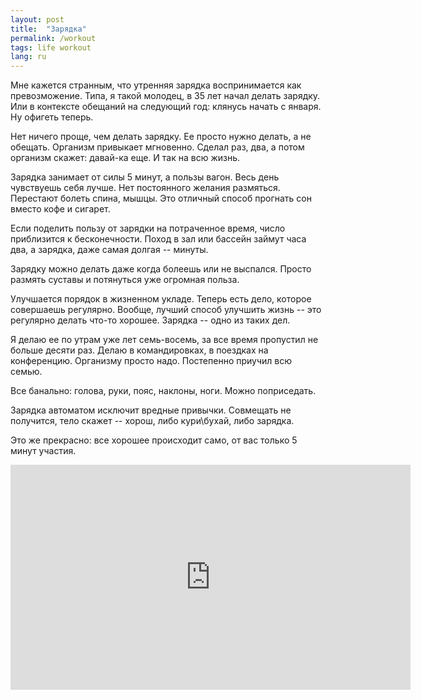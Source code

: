 ```yaml
---
layout: post
title:  "Зарядка"
permalink: /workout
tags: life workout
lang: ru
---
```


Мне кажется странным, что утренняя зарядка воспринимается как
превозможение. Типа, я такой молодец, в 35 лет начал делать зарядку. Или в
контексте обещаний на следующий год: клянусь начать с января. Ну офигеть теперь.

Нет ничего проще, чем делать зарядку. Ее просто нужно делать, а не
обещать. Организм привыкает мгновенно. Сделал раз, два, а потом организм скажет:
давай-ка еще. И так на всю жизнь.

Зарядка занимает от силы 5 минут, а пользы вагон. Весь день чувствуешь себя
лучше. Нет постоянного желания размяться. Перестают болеть спина, мышцы. Это
отличный способ прогнать сон вместо кофе и сигарет.

Если поделить пользу от зарядки на потраченное время, число приблизится к
бесконечности. Поход в зал или бассейн займут часа два, а зарядка, даже самая
долгая -- минуты.

Зарядку можно делать даже когда болеешь или не выспался. Просто размять суставы
и потянуться уже огромная польза.

Улучшается порядок в жизненном укладе. Теперь есть дело, которое совершаешь
регулярно. Вообще, лучший способ улучшить жизнь -- это регулярно делать что-то
хорошее. Зарядка -- одно из таких дел.

Я делаю ее по утрам уже лет семь-восемь, за все время пропустил не больше десяти
раз. Делаю в командировках, в поездках на конференцию. Организму просто
надо. Постепенно приучил всю семью.

Все банально: голова, руки, пояс, наклоны, ноги. Можно поприседать.

Зарядка автоматом исключит вредные привычки. Совмещать не получится, тело скажет
-- хорош, либо кури\бухай, либо зарядка.

Это же прекрасно: все хорошее происходит само, от вас только 5 минут участия.

<iframe width="640" height="360" src="https://www.youtube.com/embed/2OoVB2AAtOQ"
frameborder="0" allow="autoplay; encrypted-media" allowfullscreen></iframe>
